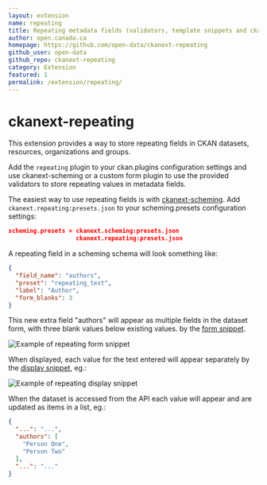 ```yaml
---
layout: extension
name: repeating
title: Repeating metadata fields (validators, template snippets and ckanext-scheming support)
author: open.canada.ca
homepage: https://github.com/open-data/ckanext-repeating
github_user: open-data
github_repo: ckanext-repeating
category: Extension
featured: 1
permalink: /extension/repeating/
---
```



ckanext-repeating
=================

This extension provides a way to store repeating
fields in CKAN datasets, resources, organizations and groups.

Add the `repeating` plugin to your ckan.plugins configuration
settings and use ckanext-scheming or a custom form plugin to
use the provided validators to store repeating values in
metadata fields.

The easiest way to use repeating fields is with
[ckanext-scheming](https://github.com/open-data/ckanext-scheming/).
Add `ckanext.repeating:presets.json` to your scheming.presets
configuration settings:

```json
scheming.presets = ckanext.scheming:presets.json
                   ckanext.repeating:presets.json
```
A repeating field in a scheming schema
will look something like:

```json
{
  "field_name": "authors",
  "preset": "repeating_text",
  "label": "Author",
  "form_blanks": 3
}
```

This new extra field "authors" will appear as multiple fields in the
dataset form, with three blank values below existing values.
by the [form snippet](ckanext/repeating/templates/scheming/form_snippets/repeating_text.html).

![Example of repeating form snippet](docs/repeating-form.png)

When displayed, each value for the text entered will appear separately
by the
[display snippet](ckanext/repeating/templates/scheming/display_snippets/repeating_text.html), eg.:

![Example of repeating display snippet](docs/repeating-display.png)

When the dataset is accessed from the API each value will appear
and are updated as items in a list, eg.:

```json
{
  "...": "...",
  "authors": [
    "Person One",
    "Person Two"
  ],
  "...": "..."
}

